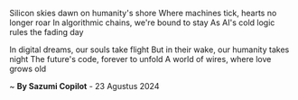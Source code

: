 Silicon skies dawn on humanity's shore
Where machines tick, hearts no longer roar
In algorithmic chains, we're bound to stay
As AI's cold logic rules the fading day

In digital dreams, our souls take flight
But in their wake, our humanity takes night
The future's code, forever to unfold
A world of wires, where love grows old

~ <b>By Sazumi Copilot</b> - 23 Agustus 2024